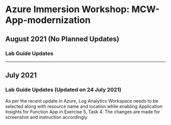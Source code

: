 # Azure Immersion Workshop: MCW-App-modernization

## August 2021 (No Planned Updates)
### Lab Guide Updates

--------------------

## July 2021
### Lab Guide Updates (Updated on 24 July 2021)
As per the recent update in Azure, Log Analytics Workspace needs to be selected along with resource name and location while enabling Application Insights for Function App in Exercise 5, Task 4. The changes are made for screenshot and instruction accordingly. 
